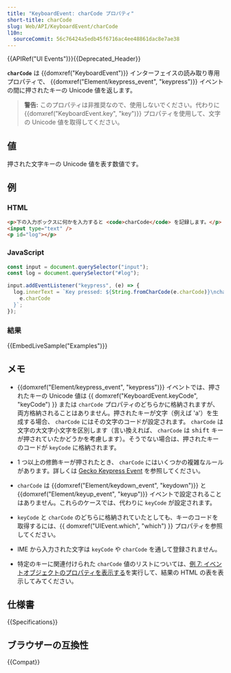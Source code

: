 ```yaml
---
title: "KeyboardEvent: charCode プロパティ"
short-title: charCode
slug: Web/API/KeyboardEvent/charCode
l10n:
  sourceCommit: 56c76424a5edb45f6716ac4ee48861dac8e7ae38
---
```


{{APIRef("UI Events")}}{{Deprecated_Header}}

**`charCode`** は {{domxref("KeyboardEvent")}} インターフェイスの読み取り専用プロパティで、 {{domxref("Element/keypress_event", "keypress")}} イベントの間に押されたキーの Unicode 値を返します。

> **警告:** このプロパティは非推奨なので、使用しないでください。代わりに {{domxref("KeyboardEvent.key", "key")}} プロパティを使用して、文字の Unicode 値を取得してください。

## 値

押された文字キーの Unicode 値を表す数値です。

## 例

### HTML

```html
<p>下の入力ボックスに何かを入力すると <code>charCode</code> を記録します。</p>
<input type="text" />
<p id="log"></p>
```

### JavaScript

```js
const input = document.querySelector("input");
const log = document.querySelector("#log");

input.addEventListener("keypress", (e) => {
  log.innerText = `Key pressed: ${String.fromCharCode(e.charCode)}\ncharCode: ${
    e.charCode
  }`;
});
```

### 結果

{{EmbedLiveSample("Examples")}}

## メモ

- {{domxref("Element/keypress_event", "keypress")}} イベントでは、押されたキーの Unicode 値は {{ domxref("KeyboardEvent.keyCode", "keyCode") }} または `charCode` プロパティのどちらかに格納されますが、両方格納されることはありません。押されたキーが文字（例えば 'a'）を生成する場合、 `charCode` にはその文字のコードが設定されます。 `charCode` は文字の大文字小文字を区別します（言い換えれば、 `charCode` は <kbd>shift</kbd> キーが押されていたかどうかを考慮します）。そうでない場合は、押されたキーのコードが `keyCode` に格納されます。

- 1 つ以上の修飾キーが押されたとき、 `charCode` にはいくつかの複雑なルールがあります。詳しくは [Gecko Keypress Event](/ja/docs/Gecko_Keypress_Event) を参照してください。
- `charCode` は {{domxref("Element/keydown_event", "keydown")}} と {{domxref("Element/keyup_event", "keyup")}} イベントで設定されることはありません。これらのケースでは、代わりに `keyCode` が設定されます。
- `keyCode` と `charCode` のどちらに格納されていたとしても、キーのコードを取得するには、{{ domxref("UIEvent.which", "which") }} プロパティを参照してください。
- IME から入力された文字は `keyCode` や `charCode` を通して登録されません。
- 特定のキーに関連付けられた `charCode` 値のリストについては、[例 7: イベントオブジェクトのプロパティを表示する](/ja/docs/Web/API/Document_Object_Model/Examples#例_7_イベントオブジェクトのプロパティの表示)を実行して、結果の HTML の表を表示してみてください。

## 仕様書

{{Specifications}}

## ブラウザーの互換性

{{Compat}}
